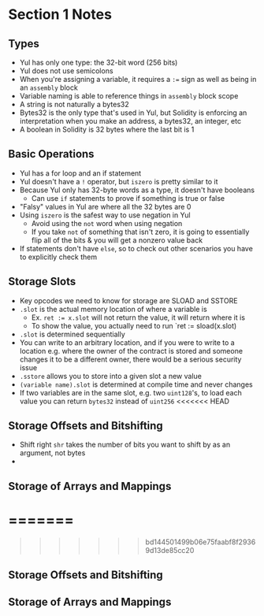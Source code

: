 # Section 1 Notes

## Types
- Yul has only one type: the 32-bit word (256 bits)
- Yul does not use semicolons
- When you're assigning a variable, it requires a `:=` sign as well as being in an `assembly` block
- Variable naming is able to reference things in `assembly` block scope
- A string is not naturally a bytes32
- Bytes32 is the only type that's used in Yul, but Solidity is enforcing an interpretation when you make an address, a bytes32, an integer, etc
- A boolean in Solidity is 32 bytes where the last bit is 1
## Basic Operations
- Yul has a for loop and an if statement
- Yul doesn't have a `!` operator, but `iszero` is pretty similar to it
- Because Yul only has 32-byte words as a type, it doesn't have booleans
  - Can use `if` statements to prove if something is true or false
- "Falsy" values in Yul are where all the 32 bytes are 0
- Using `iszero` is the safest way to use negation in Yul
  - Avoid using the `not` word when using negation
  - If you take `not` of something that isn't zero, it is going to essentially flip all of the bits & you will get a nonzero value back
- If statements don't have `else`, so to check out other scenarios you have to explicitly check them
## Storage Slots
- Key opcodes we need to know for storage are SLOAD and SSTORE
- `.slot` is the actual memory location of where a variable is
  - Ex. `ret := x.slot` will not return the value, it will return where it is
  - To show the value, you actually need to run `ret := sload(x.slot)
- `.slot` is determined sequentially
- You can write to an arbitrary location, and if you were to write to a location e.g. where the owner of the contract is stored and someone changes it to be a different owner, there would be a serious security issue
- `.sstore` allows you to store into a given slot a new value
- `(variable name).slot` is determined at compile time and never changes
- If two variables are in the same slot, e.g. two `uint128`'s, to load each value you can return `bytes32` instead of `uint256` 
<<<<<<< HEAD
## Storage Offsets and Bitshifting 
- Shift right `shr` takes the number of bits you want to shift by as an argument, not bytes 
- 
## Storage of Arrays and Mappings
=======
=======
>>>>>>> bd144501499b06e75faabf8f29369d13de85cc20
## Storage Offsets and Bitshifting
## Storage of Arrays and Mappings
